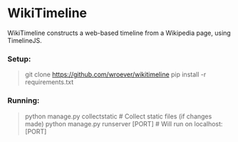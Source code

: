 WikiTimeline
============

WikiTimeline constructs a web-based timeline from a Wikipedia page, using TimelineJS.

### Setup:

> git clone https://github.com/wroever/wikitimeline
> pip install -r requirements.txt

### Running:

> python manage.py collectstatic # Collect static files (if changes made)
> python manage.py runserver [PORT] # Will run on localhost:[PORT]
